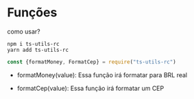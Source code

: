# Funções

como usar?

```shell
npm i ts-utils-rc
yarn add ts-utils-rc
```

```js
const {formatMoney, FormatCep} = require("ts-utils-rc")
```

- formatMoney(value):
    Essa função irá formatar para BRL real

- formatCep(value):
    Essa função irá formatar um CEP

